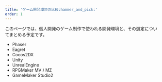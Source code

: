 ```yaml
---
title: 'ゲーム開発環境の比較:hammer_and_pick:'
order: 1
---
```


このページでは、個人開発のゲーム制作で使われる開発環境と、その選定についてまとめる予定です。

- Phaser
- Eagret
- Cocos2DX
- Unity
- UnrealEngine
- RPGMaker MV / MZ
- GameMaker Studio2
